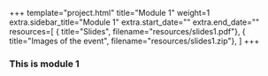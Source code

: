 +++
template="project.html"
title="Module 1"
weight=1
extra.sidebar_title="Module 1"
extra.start_date=""
extra.end_date=""
resources=[
    { title="Slides", filename="resources/slides1.pdf"},
    { title="Images of the event", filename="resources/slides1.zip"},
]
+++
 

 ### This is module 1
